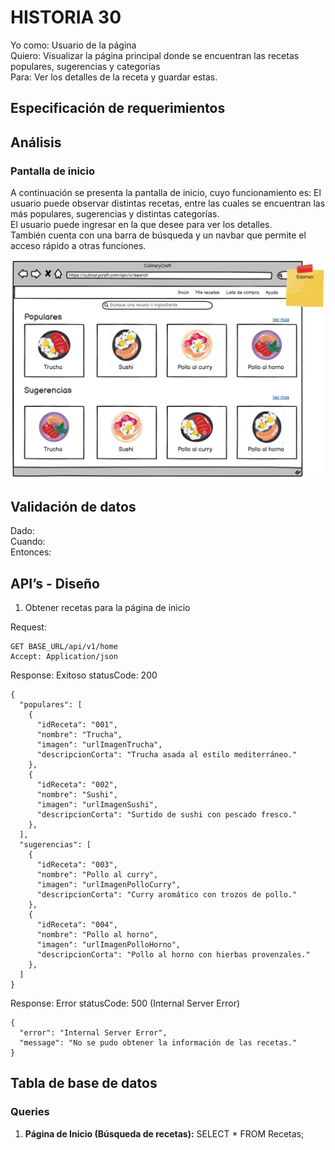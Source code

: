 # HISTORIA 30
Yo como: Usuario de la página<br>
Quiero: Visualizar la página principal donde se encuentran las recetas populares, sugerencias y categorías<br>
Para: Ver los detalles de la receta y guardar estas.<br>

## Especificación de requerimientos
 

## Análisis
### Pantalla de inicio
A continuación se presenta la pantalla de inicio, cuyo funcionamiento es:
El usuario puede observar distintas recetas, entre las cuales se encuentran las más populares, sugerencias y distintas categorías.<br>
El usuario puede ingresar en la que desee para ver los detalles.<br>
También cuenta con una barra de búsqueda y un navbar que permite el acceso rápido a otras funciones.<br>

![Alt text](/historias/imagenes/home.png)

## Validación de datos
Dado: <br>
Cuando: <br>
Entonces: <br>


## API’s - Diseño
1. Obtener recetas para la página de inicio

Request:
```
GET BASE_URL/api/v1/home
Accept: Application/json
```

Response: Exitoso statusCode: 200
```
{
  "populares": [
    {
      "idReceta": "001",
      "nombre": "Trucha",
      "imagen": "urlImagenTrucha",
      "descripcionCorta": "Trucha asada al estilo mediterráneo."
    },
    {
      "idReceta": "002",
      "nombre": "Sushi",
      "imagen": "urlImagenSushi",
      "descripcionCorta": "Surtido de sushi con pescado fresco."
    },
  ],
  "sugerencias": [
    {
      "idReceta": "003",
      "nombre": "Pollo al curry",
      "imagen": "urlImagenPolloCurry",
      "descripcionCorta": "Curry aromático con trozos de pollo."
    },
    {
      "idReceta": "004",
      "nombre": "Pollo al horno",
      "imagen": "urlImagenPolloHorno",
      "descripcionCorta": "Pollo al horno con hierbas provenzales."
    },
  ]
}
```

Response: Error statusCode: 500 (Internal Server Error)
```
{
  "error": "Internal Server Error",
  "message": "No se pudo obtener la información de las recetas."
}
```
## Tabla de base de datos
### Queries
1. **Página de Inicio (Búsqueda de recetas):**
     SELECT * FROM Recetas;

